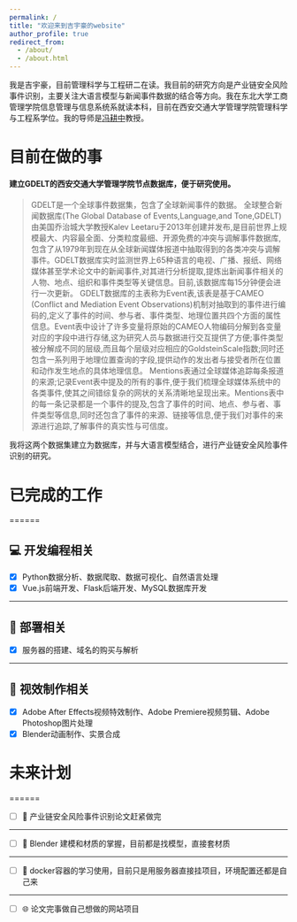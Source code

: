 ```yaml
---
permalink: /
title: "欢迎来到吉宇豪的website"
author_profile: true
redirect_from: 
  - /about/
  - /about.html
---
```


我是吉宇豪，目前管理科学与工程研二在读。我目前的研究方向是产业链安全风险事件识别，主要关注大语言模型与新闻事件数据的结合等方向。我在东北大学工商管理学院信息管理与信息系统系就读本科，目前在西安交通大学管理学院管理科学与工程系学位。我的导师是[冯耕中](https://som.xjtu.edu.cn/info/1712/11864.htm)教授。

目前在做的事
======

#### 建立GDELT的西安交通大学管理学院节点数据库，便于研究使用。
> GDELT是一个全球事件数据集，包含了全球新闻事件的数据。
> 全球整合新闻数据库(The Global Database of Events,Language,and Tone,GDELT)由美国乔治城大学教授Kalev Leetaru于2013年创建并发布,是目前世界上规模最大、内容最全面、分类粒度最细、开源免费的冲突与调解事件数据库,包含了从1979年到现在从全球新闻媒体报道中抽取得到的各类冲突与调解事件。GDELT数据库实时监测世界上65种语言的电视、广播、报纸、网络媒体甚至学术论文中的新闻事件,对其进行分析提取,提炼出新闻事件相关的人物、地点、组织和事件类型等关键信息。目前,该数据库每15分钟便会进行一次更新。
> GDELT数据库的主表称为Event表,该表是基于CAMEO (Conflict and Mediation Event Observations)机制对抽取到的事件进行编码的,定义了事件的时间、参与者、事件类型、地理位置共四个方面的属性信息。Event表中设计了许多变量将原始的CAMEO人物编码分解到各变量对应的字段中进行存储,这为研究人员与数据进行交互提供了方便;事件类型被分解成不同的层级,而且每个层级对应相应的GoldsteinScale指数;同时还包含一系列用于地理位置查询的字段,提供动作的发出者与接受者所在位置和动作发生地点的具体地理信息。
> Mentions表通过全球媒体追踪每条报道的来源;记录Event表中提及的所有的事件,便于我们梳理全球媒体系统中的各类事件,使其之间错综复杂的网状的关系清晰地呈现出来。Mentions表中的每一条记录都是一个事件的提及,包含了事件的时间、地点、参与者、事件类型等信息,同时还包含了事件的来源、链接等信息,便于我们对事件的来源进行追踪,了解事件的真实性与可信度。

我将这两个数据集建立为数据库，并与大语言模型结合，进行产业链安全风险事件识别的研究。

# 已完成的工作
======

## 💻 开发编程相关
- [x] Python数据分析、数据爬取、数据可视化、自然语言处理
- [x] Vue.js前端开发、Flask后端开发、MySQL数据库开发
- --

## 🚀 部署相关
- [X] 服务器的搭建、域名的购买与解析
- --

## 🎨 视效制作相关
- [x] Adobe After Effects视频特效制作、Adobe Premiere视频剪辑、Adobe Photoshop图片处理 
- [X] Blender动画制作、实景合成

# 未来计划
======

- [ ] 📝 产业链安全风险事件识别论文赶紧做完
- ---
- [ ] 🎨 Blender 建模和材质的掌握，目前都是找模型，直接套材质
- --
- [ ] 🐳 docker容器的学习使用，目前只是用服务器直接挂项目，环境配置还都是自己来
- --
- [ ] 🌐 论文完事做自己想做的网站项目
